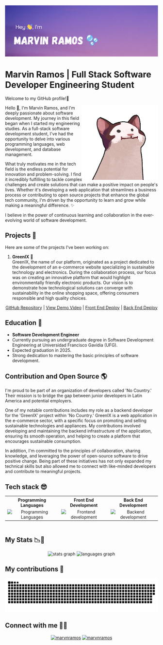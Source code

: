 
![cheese!](img/Header-Image.png)


# Marvin Ramos | Full Stack Software Developer Engineering Student

Welcome to my GitHub profile!🍂

<img align="right" width=250px alt="Cat" src="img/catgifdos.gif" />

Hello 👋, I'm Marvin Ramos, and I'm deeply passionate about software development. My journey in this field began when I started my engineering studies. As a full-stack software development student, I've had the opportunity to delve into various programming languages, web development, and database management.

What truly motivates me in the tech field is the endless potential for innovation and problem-solving. I find it incredibly fulfilling to tackle complex challenges and create solutions that can make a positive impact on people's lives. Whether it's developing a web application that streamlines a business process or contributing to open source projects that enhance the global tech community, I'm driven by the opportunity to learn and grow while making a meaningful difference. ✨

I believe in the power of continuous learning and collaboration in the ever-evolving world of software development. 


## Projects 🫧
Here are some of the projects I've been working on:
1. **GreenIX** 🍃
<br>GreenIX, the name of our platform, originated as a project dedicated to the development of an e-commerce website specializing in sustainable technology and electronics. During the collaboration process, our focus was on creating an innovative platform that would highlight environmentally friendly electronic products. Our vision is to demonstrate how technological solutions can converge with sustainability in the online shopping space, offering consumers responsible and high quality choices.
<p align="center">
 <a href="https://github.com/MarvnRamos/c14-15-t-node-react.git" target="blank">GitHub Repository</a>
 |
 <a href="https://youtu.be/yYlHbgjQfOc?si=cTy663IHN2-egK7W" target="blank">View Demo Video</a>
 |
 <a href="https://c14-15-t-node-react.vercel.app/" target="blank">Front End Deploy</a>
 |
  <a href="https://greenxi.zeabur.app/api/v1/docs/" target="blank">Back End Deploy</a>
</p>

## Education 🧠
- **Software Development Engineer**
- Currently pursuing an undergraduate degree in Software Development Engineering at Universidad Francisco Gavidia (UFG).
- Expected graduation in 2025.
- Strong dedication to mastering the basic principles of software development.

## Contribution and Open Source 🌎

I'm proud to be part of an organization of developers called 'No Country.' Their mission is to bridge the gap between junior developers in Latin America and potential employers.

One of my notable contributions includes my role as a backend developer for the 'GreenIX' project within 'No Country.' GreenIX is a web application in the e-commerce sector, with a specific focus on promoting and selling sustainable technologies and appliances. My contributions involved developing and maintaining the backend infrastructure of the application, ensuring its smooth operation, and helping to create a platform that encourages sustainable consumption.

In addition, I'm committed to the principles of collaboration, sharing knowledge, and leveraging the power of open-source software to drive positive change. Being part of these initiatives has not only expanded my technical skills but also allowed me to connect with like-minded developers and contribute to meaningful projects.


## Tech stack  😎

<table border="0" cellspacing="5" cellpadding="10" width="400" height="100" align="center">
  <tr>
    <th><b>Programming Languages</b></th>
    <th><b>Front End Development</b></th>
    <th><b></b>Back End Development</th>
  </tr>
  <tr>
    <td align="center"><img src="https://skillicons.dev/icons?i=js,python" height=32 alt="Programming Languages" /></td>
    <td align="center"><img src="https://skillicons.dev/icons?i=html,css" height=32 alt="Frontend development" /></td>
    <td align="center"><img src="https://skillicons.dev/icons?i=nodejs,express,mongodb," height=32 alt="Backend development" /></td>
  </tr>
</table>

## My Stats 📉📌
<div align="center">
  <img src="https://github-readme-stats.vercel.app/api?username=MarvnRamos&hide_title=false&hide_rank=false&show_icons=true&include_all_commits=true&count_private=true&disable_animations=false&theme=dracula&locale=en&hide_border=false&order=1" height="150" alt="stats graph"  />
  <img src="https://github-readme-stats.vercel.app/api/top-langs?username=MarvnRamos&locale=en&hide_title=false&layout=compact&card_width=320&langs_count=5&theme=dracula&hide_border=false&order=2" height="150" alt="languages graph"  />
</div>

## My contributions 🐍

<img src="https://raw.githubusercontent.com/MarvnRamos/MarvnRamos/output/snake.svg" alt="Snake animation" />

## Connect with me 🤝😺
<div align="center">
<a href="https://www.linkedin.com/in/marvn-ramos/" target="blank"><img align = "center" src="https://img.shields.io/badge/LinkedIn-0077B5?style=for-the badge&logo=linkedin&logoColor=white" alt="marvnramos" /></a> <a href="https://twitter.com/marvnramos" target="blank"><img align = "center" src="https://img.shields.io/twitter/follow/marvnramos" alt="marvnramos" /></a>
</div>
